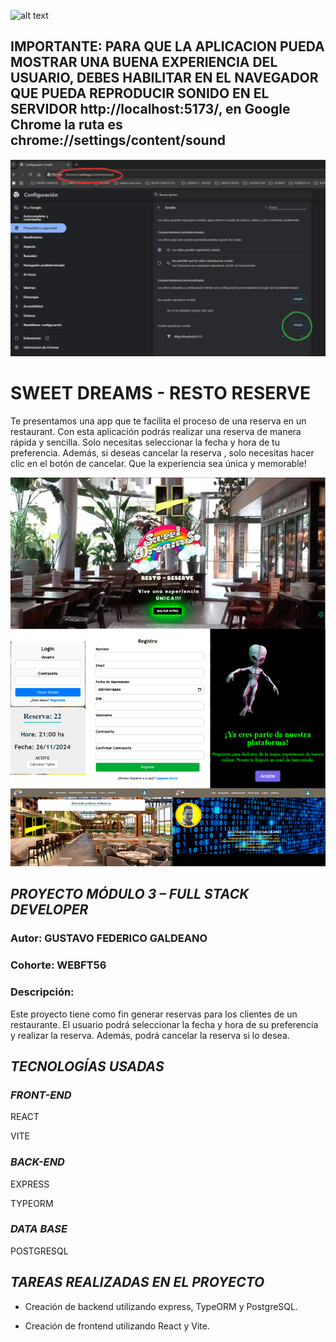 
![alt text][logo]

[logo]: https://res.cloudinary.com/dfoxsvhei/image/upload/v1730915804/logo_herny_e2t0mh.ico "Logo Title Text 2"

## **IMPORTANTE: PARA QUE LA APLICACION PUEDA MOSTRAR UNA BUENA EXPERIENCIA DEL USUARIO, DEBES HABILITAR EN EL NAVEGADOR QUE PUEDA REPRODUCIR SONIDO EN EL SERVIDOR http://localhost:5173/, en Google Chrome la ruta es chrome://settings/content/sound**

![Descripción de la imagen](front/vite-project/src/assets/configuration.png)

# **SWEET DREAMS - RESTO RESERVE**

Te presentamos una app que te facilita el proceso de una reserva en un restaurant. Con esta aplicación podrás realizar una reserva de manera rápida y sencilla. Solo necesitas seleccionar la fecha y hora de tu preferencia.  Además, si deseas cancelar la reserva , solo necesitas hacer clic en el botón de cancelar. Que la experiencia sea única y memorable!

![Descripción de la imagen](front/vite-project/src/assets/capturas.png)


## **_PROYECTO MÓDULO 3 – FULL STACK DEVELOPER_**

### **Autor**: GUSTAVO FEDERICO GALDEANO

### **Cohorte**: WEBFT56

### **Descripción**:
Este proyecto tiene como fin generar reservas para los clientes de un restaurante. El usuario podrá seleccionar la fecha y hora de su preferencia y realizar la reserva. Además, podrá cancelar la reserva si lo desea.

## **_TECNOLOGÍAS USADAS_**

### _FRONT-END_

REACT

VITE


### _BACK-END_

EXPRESS

TYPEORM

### _DATA BASE_

POSTGRESQL

## _TAREAS REALIZADAS EN EL PROYECTO_

- Creación de backend utilizando express, TypeORM y PostgreSQL.

- Creación de frontend utilizando React y Vite.




